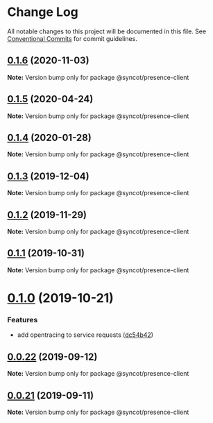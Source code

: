 # Change Log

All notable changes to this project will be documented in this file.
See [Conventional Commits](https://conventionalcommits.org) for commit guidelines.

## [0.1.6](https://github.com/SyncOT/SyncOT/compare/@syncot/presence-client@0.1.5...@syncot/presence-client@0.1.6) (2020-11-03)

**Note:** Version bump only for package @syncot/presence-client





## [0.1.5](https://github.com/SyncOT/SyncOT/compare/@syncot/presence-client@0.1.4...@syncot/presence-client@0.1.5) (2020-04-24)

**Note:** Version bump only for package @syncot/presence-client





## [0.1.4](https://github.com/SyncOT/SyncOT/compare/@syncot/presence-client@0.1.3...@syncot/presence-client@0.1.4) (2020-01-28)

**Note:** Version bump only for package @syncot/presence-client





## [0.1.3](https://github.com/SyncOT/SyncOT/compare/@syncot/presence-client@0.1.2...@syncot/presence-client@0.1.3) (2019-12-04)

**Note:** Version bump only for package @syncot/presence-client





## [0.1.2](https://github.com/SyncOT/SyncOT/compare/@syncot/presence-client@0.1.1...@syncot/presence-client@0.1.2) (2019-11-29)

**Note:** Version bump only for package @syncot/presence-client





## [0.1.1](https://github.com/SyncOT/SyncOT/compare/@syncot/presence-client@0.1.0...@syncot/presence-client@0.1.1) (2019-10-31)

**Note:** Version bump only for package @syncot/presence-client





# [0.1.0](https://github.com/SyncOT/SyncOT/compare/@syncot/presence-client@0.0.22...@syncot/presence-client@0.1.0) (2019-10-21)


### Features

* add opentracing to service requests ([dc54b42](https://github.com/SyncOT/SyncOT/commit/dc54b42273e6148f2a3c001c36072957c7cdb661))





## [0.0.22](https://github.com/SyncOT/SyncOT/compare/@syncot/presence-client@0.0.21...@syncot/presence-client@0.0.22) (2019-09-12)

**Note:** Version bump only for package @syncot/presence-client





## [0.0.21](https://github.com/SyncOT/SyncOT/compare/@syncot/presence-client@0.0.20...@syncot/presence-client@0.0.21) (2019-09-11)

**Note:** Version bump only for package @syncot/presence-client
